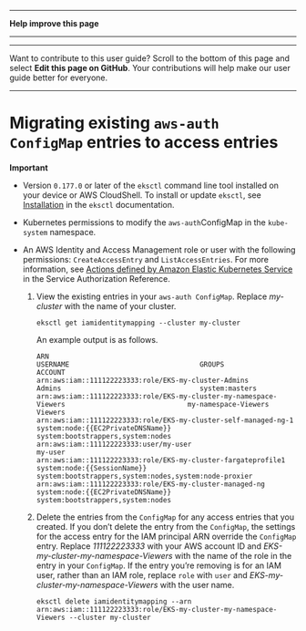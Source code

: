 --------

 **Help improve this page** 

--------

--------

Want to contribute to this user guide? Scroll to the bottom of this page and select **Edit this page on GitHub**\. Your contributions will help make our user guide better for everyone\.

--------

# Migrating existing `aws-auth ConfigMap` entries to access entries<a name="migrating-access-entries"></a>

**Important**  
+ Version `0.177.0` or later of the `eksctl` command line tool installed on your device or AWS CloudShell\. To install or update `eksctl`, see [Installation](https://eksctl.io/installation) in the `eksctl` documentation\.
+  Kubernetes permissions to modify the `aws-auth`ConfigMap in the `kube-system` namespace\.
+ An AWS Identity and Access Management role or user with the following permissions: `CreateAccessEntry` and `ListAccessEntries`\. For more information, see [Actions defined by Amazon Elastic Kubernetes Service](https://docs.aws.amazon.com/service-authorization/latest/reference/list_amazonelastickubernetesservice.html#amazonelastickubernetesservice-actions-as-permissions) in the Service Authorization Reference\.

  1. View the existing entries in your `aws-auth ConfigMap`\. Replace *my\-cluster* with the name of your cluster\.

     ```
     eksctl get iamidentitymapping --cluster my-cluster
     ```

     An example output is as follows\.

     ```
     ARN                                                                                             USERNAME                                GROUPS                                                  ACCOUNT
     arn:aws:iam::111122223333:role/EKS-my-cluster-Admins                                            Admins                                  system:masters
     arn:aws:iam::111122223333:role/EKS-my-cluster-my-namespace-Viewers                              my-namespace-Viewers                    Viewers
     arn:aws:iam::111122223333:role/EKS-my-cluster-self-managed-ng-1                                 system:node:{{EC2PrivateDNSName}}       system:bootstrappers,system:nodes
     arn:aws:iam::111122223333:user/my-user                                                          my-user
     arn:aws:iam::111122223333:role/EKS-my-cluster-fargateprofile1                                   system:node:{{SessionName}}             system:bootstrappers,system:nodes,system:node-proxier
     arn:aws:iam::111122223333:role/EKS-my-cluster-managed-ng                                        system:node:{{EC2PrivateDNSName}}       system:bootstrappers,system:nodes
     ```

  1. Delete the entries from the `ConfigMap` for any access entries that you created\. If you don’t delete the entry from the `ConfigMap`, the settings for the access entry for the IAM principal ARN override the `ConfigMap` entry\. Replace *111122223333* with your AWS account ID and *EKS\-my\-cluster\-my\-namespace\-Viewers* with the name of the role in the entry in your `ConfigMap`\. If the entry you’re removing is for an IAM user, rather than an IAM role, replace `role` with `user` and *EKS\-my\-cluster\-my\-namespace\-Viewers* with the user name\.

     ```
     eksctl delete iamidentitymapping --arn arn:aws:iam::111122223333:role/EKS-my-cluster-my-namespace-Viewers --cluster my-cluster
     ```